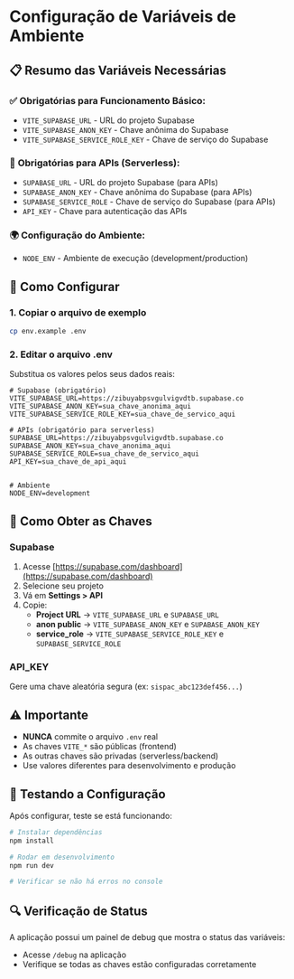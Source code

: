 # Configuração de Variáveis de Ambiente

## 📋 Resumo das Variáveis Necessárias

### ✅ **Obrigatórias para Funcionamento Básico:**
- `VITE_SUPABASE_URL` - URL do projeto Supabase
- `VITE_SUPABASE_ANON_KEY` - Chave anônima do Supabase
- `VITE_SUPABASE_SERVICE_ROLE_KEY` - Chave de serviço do Supabase

### 🔧 **Obrigatórias para APIs (Serverless):**
- `SUPABASE_URL` - URL do projeto Supabase (para APIs)
- `SUPABASE_ANON_KEY` - Chave anônima do Supabase (para APIs)
- `SUPABASE_SERVICE_ROLE` - Chave de serviço do Supabase (para APIs)
- `API_KEY` - Chave para autenticação das APIs


### 🌍 **Configuração do Ambiente:**
- `NODE_ENV` - Ambiente de execução (development/production)

## 🚀 Como Configurar

### 1. Copiar o arquivo de exemplo
```bash
cp env.example .env
```

### 2. Editar o arquivo .env
Substitua os valores pelos seus dados reais:

```env
# Supabase (obrigatório)
VITE_SUPABASE_URL=https://zibuyabpsvgulvigvdtb.supabase.co
VITE_SUPABASE_ANON_KEY=sua_chave_anonima_aqui
VITE_SUPABASE_SERVICE_ROLE_KEY=sua_chave_de_servico_aqui

# APIs (obrigatório para serverless)
SUPABASE_URL=https://zibuyabpsvgulvigvdtb.supabase.co
SUPABASE_ANON_KEY=sua_chave_anonima_aqui
SUPABASE_SERVICE_ROLE=sua_chave_de_servico_aqui
API_KEY=sua_chave_de_api_aqui


# Ambiente
NODE_ENV=development
```

## 🔑 Como Obter as Chaves

### Supabase
1. Acesse [https://supabase.com/dashboard](https://supabase.com/dashboard)
2. Selecione seu projeto
3. Vá em **Settings > API**
4. Copie:
   - **Project URL** → `VITE_SUPABASE_URL` e `SUPABASE_URL`
   - **anon public** → `VITE_SUPABASE_ANON_KEY` e `SUPABASE_ANON_KEY`
   - **service_role** → `VITE_SUPABASE_SERVICE_ROLE_KEY` e `SUPABASE_SERVICE_ROLE`


### API_KEY
Gere uma chave aleatória segura (ex: `sispac_abc123def456...`)

## ⚠️ Importante

- **NUNCA** commite o arquivo `.env` real
- As chaves `VITE_*` são públicas (frontend)
- As outras chaves são privadas (serverless/backend)
- Use valores diferentes para desenvolvimento e produção

## 🧪 Testando a Configuração

Após configurar, teste se está funcionando:

```bash
# Instalar dependências
npm install

# Rodar em desenvolvimento
npm run dev

# Verificar se não há erros no console
```

## 🔍 Verificação de Status

A aplicação possui um painel de debug que mostra o status das variáveis:
- Acesse `/debug` na aplicação
- Verifique se todas as chaves estão configuradas corretamente
